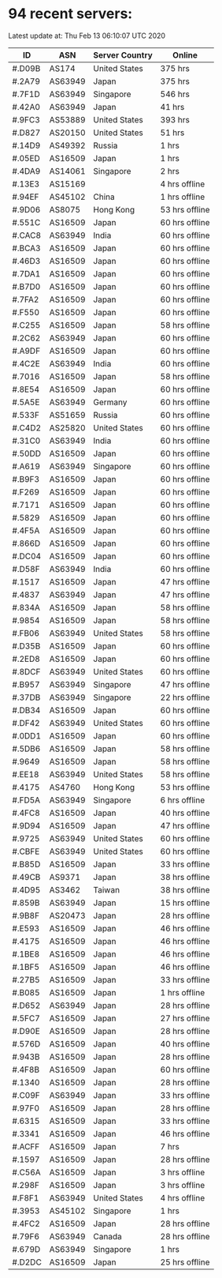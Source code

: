 # 94 recent servers:

Latest update at: Thu Feb 13 06:10:07 UTC 2020

| ID | ASN | Server Country | Online |
| -- | --- | -------------- | ------ |
| #.D09B | AS174 | United States | 375 hrs |
| #.2A79 | AS63949 | Japan | 375 hrs |
| #.7F1D | AS63949 | Singapore | 546 hrs |
| #.42A0 | AS63949 | Japan | 41 hrs |
| #.9FC3 | AS53889 | United States | 393 hrs |
| #.D827 | AS20150 | United States | 51 hrs |
| #.14D9 | AS49392 | Russia | 1 hrs |
| #.05ED | AS16509 | Japan | 1 hrs |
| #.4DA9 | AS14061 | Singapore | 2 hrs |
| #.13E3 | AS15169 |  | 4 hrs offline |
| #.94EF | AS45102 | China | 1 hrs offline |
| #.9D06 | AS8075 | Hong Kong | 53 hrs offline |
| #.551C | AS16509 | Japan | 60 hrs offline |
| #.CAC8 | AS63949 | India | 60 hrs offline |
| #.BCA3 | AS16509 | Japan | 60 hrs offline |
| #.46D3 | AS16509 | Japan | 60 hrs offline |
| #.7DA1 | AS16509 | Japan | 60 hrs offline |
| #.B7D0 | AS16509 | Japan | 60 hrs offline |
| #.7FA2 | AS16509 | Japan | 60 hrs offline |
| #.F550 | AS16509 | Japan | 60 hrs offline |
| #.C255 | AS16509 | Japan | 58 hrs offline |
| #.2C62 | AS63949 | Japan | 60 hrs offline |
| #.A9DF | AS16509 | Japan | 60 hrs offline |
| #.4C2E | AS63949 | India | 60 hrs offline |
| #.7016 | AS16509 | Japan | 58 hrs offline |
| #.8E54 | AS16509 | Japan | 60 hrs offline |
| #.5A5E | AS63949 | Germany | 60 hrs offline |
| #.533F | AS51659 | Russia | 60 hrs offline |
| #.C4D2 | AS25820 | United States | 60 hrs offline |
| #.31C0 | AS63949 | India | 60 hrs offline |
| #.50DD | AS16509 | Japan | 60 hrs offline |
| #.A619 | AS63949 | Singapore | 60 hrs offline |
| #.B9F3 | AS16509 | Japan | 60 hrs offline |
| #.F269 | AS16509 | Japan | 60 hrs offline |
| #.7171 | AS16509 | Japan | 60 hrs offline |
| #.5829 | AS16509 | Japan | 60 hrs offline |
| #.4F5A | AS16509 | Japan | 60 hrs offline |
| #.866D | AS16509 | Japan | 60 hrs offline |
| #.DC04 | AS16509 | Japan | 60 hrs offline |
| #.D58F | AS63949 | India | 60 hrs offline |
| #.1517 | AS16509 | Japan | 47 hrs offline |
| #.4837 | AS63949 | Japan | 47 hrs offline |
| #.834A | AS16509 | Japan | 58 hrs offline |
| #.9854 | AS16509 | Japan | 58 hrs offline |
| #.FB06 | AS63949 | United States | 58 hrs offline |
| #.D35B | AS16509 | Japan | 60 hrs offline |
| #.2ED8 | AS16509 | Japan | 60 hrs offline |
| #.8DCF | AS63949 | United States | 60 hrs offline |
| #.B957 | AS63949 | Singapore | 47 hrs offline |
| #.37DB | AS63949 | Singapore | 22 hrs offline |
| #.DB34 | AS16509 | Japan | 60 hrs offline |
| #.DF42 | AS63949 | United States | 60 hrs offline |
| #.0DD1 | AS16509 | Japan | 60 hrs offline |
| #.5DB6 | AS16509 | Japan | 58 hrs offline |
| #.9649 | AS16509 | Japan | 58 hrs offline |
| #.EE18 | AS63949 | United States | 58 hrs offline |
| #.4175 | AS4760 | Hong Kong | 53 hrs offline |
| #.FD5A | AS63949 | Singapore | 6 hrs offline |
| #.4FC8 | AS16509 | Japan | 40 hrs offline |
| #.9D94 | AS16509 | Japan | 47 hrs offline |
| #.9725 | AS63949 | United States | 60 hrs offline |
| #.CBFE | AS63949 | United States | 60 hrs offline |
| #.B85D | AS16509 | Japan | 33 hrs offline |
| #.49CB | AS9371 | Japan | 38 hrs offline |
| #.4D95 | AS3462 | Taiwan | 38 hrs offline |
| #.859B | AS63949 | Japan | 15 hrs offline |
| #.9B8F | AS20473 | Japan | 28 hrs offline |
| #.E593 | AS16509 | Japan | 46 hrs offline |
| #.4175 | AS16509 | Japan | 46 hrs offline |
| #.1BE8 | AS16509 | Japan | 46 hrs offline |
| #.1BF5 | AS16509 | Japan | 46 hrs offline |
| #.27B5 | AS16509 | Japan | 33 hrs offline |
| #.B085 | AS16509 | Japan | 1 hrs offline |
| #.D652 | AS63949 | Japan | 28 hrs offline |
| #.5FC7 | AS16509 | Japan | 27 hrs offline |
| #.D90E | AS16509 | Japan | 28 hrs offline |
| #.576D | AS16509 | Japan | 40 hrs offline |
| #.943B | AS16509 | Japan | 28 hrs offline |
| #.4F8B | AS16509 | Japan | 60 hrs offline |
| #.1340 | AS16509 | Japan | 28 hrs offline |
| #.C09F | AS63949 | Japan | 33 hrs offline |
| #.97F0 | AS16509 | Japan | 28 hrs offline |
| #.6315 | AS16509 | Japan | 33 hrs offline |
| #.3341 | AS16509 | Japan | 46 hrs offline |
| #.ACFF | AS16509 | Japan | 7 hrs |
| #.1597 | AS16509 | Japan | 28 hrs offline |
| #.C56A | AS16509 | Japan | 3 hrs offline |
| #.298F | AS16509 | Japan | 3 hrs offline |
| #.F8F1 | AS63949 | United States | 4 hrs offline |
| #.3953 | AS45102 | Singapore | 1 hrs |
| #.4FC2 | AS16509 | Japan | 28 hrs offline |
| #.79F6 | AS63949 | Canada | 28 hrs offline |
| #.679D | AS63949 | Singapore | 1 hrs |
| #.D2DC | AS16509 | Japan | 25 hrs offline |

